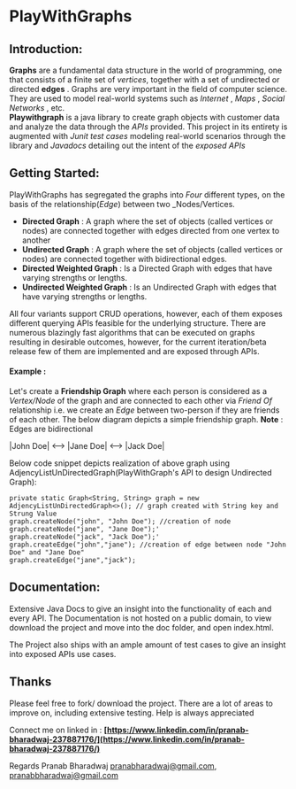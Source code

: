 # PlayWithGraphs

## Introduction:

 **Graphs** are a fundamental data structure in the world of programming, one that consists of a finite set of
_vertices_, together with a set of undirected or directed __edges__ .
Graphs are very important in the field of computer science. They are used to model real-world systems such as _Internet_ , _Maps_ , _Social Networks_ , etc.<br> **Playwithgraph** is a java library to create graph objects with customer data and analyze the data through the _APIs_ provided. This project in its entirety is augmented with _Junit test cases_ modeling real-world scenarios through the library and _Javadocs_ detailing out the intent of the _exposed APIs_

## Getting Started:
PlayWithGraphs has segregated the graphs into _Four_ different types, on the basis of the relationship(_Edge_) between two _Nodes/Vertices.<br>
- **Directed Graph** : A graph where the set of objects (called vertices or nodes) are connected together with edges directed from one vertex to another
- **Undirected Graph** : A graph where the set of objects (called vertices or nodes) are connected together with bidirectional edges.
- **Directed Weighted Graph** : Is a Directed Graph with edges that have varying strengths or lengths.
- **Undirected Weighted Graph** : Is an Undirected Graph with edges that have varying strengths or lengths.

All four variants support CRUD operations, however, each of them exposes different querying APIs feasible for the underlying structure. There are numerous blazingly fast algorithms that can be executed on graphs resulting in desirable outcomes, however, for the current iteration/beta release few of them are implemented and are exposed through APIs.

#### Example :
Let's create a **Friendship Graph** where each person is considered as a *Vertex/Node* of the graph and are connected to each other via *Friend Of* relationship i.e. we create an *Edge* between two-person if they are friends of each other. The below diagram depicts a simple friendship graph.
**Note** : Edges are bidirectional

|John Doe| <--> |Jane Doe| <--> |Jack Doe|

Below code snippet depicts realization of above graph using AdjencyListUnDirectedGraph(PlayWithGraph's API to design Undirected Graph):
```java:
private static Graph<String, String> graph = new AdjencyListUnDirectedGraph<>(); // graph created with String key and Strung Value
graph.createNode("john", "John Doe"); //creation of node
graph.createNode("jane", "Jane Doe");'
graph.createNode("jack", "Jack Doe");'
graph.createEdge("john","jane"); //creation of edge between node "John Doe" and "Jane Doe"
graph.createEdge("jane","jack");
```


## Documentation:
Extensive Java Docs to give an insight into the functionality of each and every API. The Documentation is not hosted on a public domain, to view download the project and move into the doc folder, and open index.html.

The Project also ships with an ample amount of test cases to give an insight into exposed APIs use cases.

## Thanks
Please feel free to fork/ download the project. There are a lot of areas to improve on, including extensive testing. Help is always appreciated

Connect me on linked in : **[https://www.linkedin.com/in/pranab-bharadwaj-237887176/](https://www.linkedin.com/in/pranab-bharadwaj-237887176/)**

Regards
Pranab Bharadwaj
pranabharadwaj@gmail.com,
pranabbharadwaj@gmail.com

